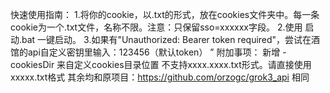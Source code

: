 快速使用指南：
  1.将你的cookie，以.txt的形式，放在cookies文件夹中。每一条cookie为一个.txt文件，名称不限。注意：只保留sso=xxxxxx字段。
  2.使用 启动.bat 一键启动。
  3.如果有"Unauthorized: Bearer token required"，尝试在酒馆的api自定义密钥里输入：123456（默认token）
”
附加事项：
新增 -cookiesDir 来自定义cookies目录位置
不支持xxxx.xxxx.txt形式。请直接使用xxxxx.txt格式
其余均和原项目：https://github.com/orzogc/grok3_api 相同
